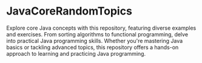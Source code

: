 # JavaCoreRandomTopics
Explore core Java concepts with this repository, featuring diverse examples and exercises. From sorting algorithms to functional programming, delve into practical Java programming skills. Whether you're mastering Java basics or tackling advanced topics, this repository offers a hands-on approach to learning and practicing Java programming.
